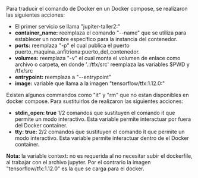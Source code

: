 Para traducir el comando de Docker en un Docker compose, se realizaron las siguientes acciones:

- El primer servicio se llama "jupiter-taller2:"
- **container_name:** reemplaza el comando "--name" que se utiliza para establecer un nombre específico   para la instancia del contenedor.
- **ports:** reemplaza "-p" el cual publica el puerto puerto_maquina_anfitriona:puerto_del_contenedor.
- **volumes:** reemplaza "-v" el cual monta el volumen de enlace como archivo o carpeta, en donde '.:/tfx/src' reemplaza las variables $PWD y /tfx/src
- **entrypoint:** reemplaza a "--entrypoint"
- **image:** variable que llama a la imagen "tensorflow/tfx:1.12.0:"

Existen algunos commandos como "it" y "rm" que no estan disponibles en docker compose. Para sustituirlos de realizaron las siguientes acciones:

- ****stdin_open:** true** 1/2 comandos que sustituyen el comando it que permite un modo interactivo. Esta variable permite interactuar por fuera del Docker container.
- **tty: true:** 2/2 comandos que sustituyen el comando it que permite un modo interactivo. Esta variable permite interactuar dentro de el Docker container.

**Nota:** la variable context: no es requerida al no necesitar subir el dockerfile, al trabajar con el archivo jupyter. Por el contrario la imagen "tensorflow/tfx:1.12.0" es la que se carga para el docker.
